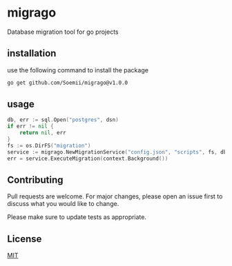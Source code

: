 # migrago
Database migration tool for go projects

## installation
use the following command to install the package

```bash
go get github.com/Soemii/migrago@v1.0.0
```

## usage
```go
db, err := sql.Open("postgres", dsn)
if err != nil {
	return nil, err
}
fs := os.DirFS("migration")
service := migrago.NewMigrationService("config.json", "scripts", fs, db)
err = service.ExecuteMigration(context.Background())
```
## Contributing

Pull requests are welcome. For major changes, please open an issue first
to discuss what you would like to change.

Please make sure to update tests as appropriate.

## License

[MIT](https://raw.githubusercontent.com/Soemii/migrago/refs/heads/main/LICENSE)
